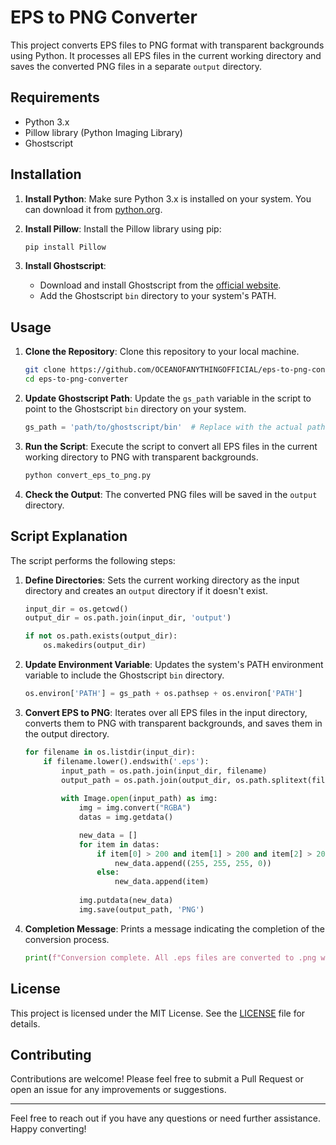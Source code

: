 # EPS to PNG Converter

This project converts EPS files to PNG format with transparent backgrounds using Python. It processes all EPS files in the current working directory and saves the converted PNG files in a separate `output` directory.

## Requirements

- Python 3.x
- Pillow library (Python Imaging Library)
- Ghostscript

## Installation

1. **Install Python**: Make sure Python 3.x is installed on your system. You can download it from [python.org](https://www.python.org/).

2. **Install Pillow**: Install the Pillow library using pip:

    ```bash
    pip install Pillow
    ```

3. **Install Ghostscript**:

    - Download and install Ghostscript from the [official website](https://www.ghostscript.com/download/gsdnld.html).
    - Add the Ghostscript `bin` directory to your system's PATH.

## Usage

1. **Clone the Repository**: Clone this repository to your local machine.

    ```bash
    git clone https://github.com/OCEANOFANYTHINGOFFICIAL/eps-to-png-converter.git
    cd eps-to-png-converter
    ```

2. **Update Ghostscript Path**: Update the `gs_path` variable in the script to point to the Ghostscript `bin` directory on your system.

    ```python
    gs_path = 'path/to/ghostscript/bin'  # Replace with the actual path to gs executable
    ```

3. **Run the Script**: Execute the script to convert all EPS files in the current working directory to PNG with transparent backgrounds.

    ```bash
    python convert_eps_to_png.py
    ```

4. **Check the Output**: The converted PNG files will be saved in the `output` directory.

## Script Explanation

The script performs the following steps:

1. **Define Directories**: Sets the current working directory as the input directory and creates an `output` directory if it doesn't exist.

    ```python
    input_dir = os.getcwd()
    output_dir = os.path.join(input_dir, 'output')

    if not os.path.exists(output_dir):
        os.makedirs(output_dir)
    ```

2. **Update Environment Variable**: Updates the system's PATH environment variable to include the Ghostscript `bin` directory.

    ```python
    os.environ['PATH'] = gs_path + os.pathsep + os.environ['PATH']
    ```

3. **Convert EPS to PNG**: Iterates over all EPS files in the input directory, converts them to PNG with transparent backgrounds, and saves them in the output directory.

    ```python
    for filename in os.listdir(input_dir):
        if filename.lower().endswith('.eps'):
            input_path = os.path.join(input_dir, filename)
            output_path = os.path.join(output_dir, os.path.splitext(filename)[0] + '.png')
            
            with Image.open(input_path) as img:
                img = img.convert("RGBA")
                datas = img.getdata()

                new_data = []
                for item in datas:
                    if item[0] > 200 and item[1] > 200 and item[2] > 200:
                        new_data.append((255, 255, 255, 0))
                    else:
                        new_data.append(item)
                
                img.putdata(new_data)
                img.save(output_path, 'PNG')
    ```

4. **Completion Message**: Prints a message indicating the completion of the conversion process.

    ```python
    print(f"Conversion complete. All .eps files are converted to .png with transparent backgrounds and saved in '{output_dir}' folder.")
    ```

## License

This project is licensed under the MIT License. See the [LICENSE](LICENSE) file for details.

## Contributing

Contributions are welcome! Please feel free to submit a Pull Request or open an issue for any improvements or suggestions.

---

Feel free to reach out if you have any questions or need further assistance. Happy converting!
